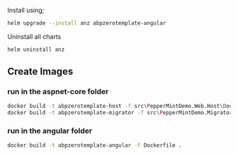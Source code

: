 Install using;

```bash
helm upgrade --install anz abpzerotemplate-angular
```

Uninstall all charts

```bash
helm uninstall anz
```

## Create Images

### run in the aspnet-core folder
```bash
docker build -t abpzerotemplate-host -f src\PepperMintDemo.Web.Host\Dockerfile .
docker build -t abpzerotemplate-migrator -f src\PepperMintDemo.Migrator\Dockerfile .
```

### run in the angular folder
```bash
docker build -t abpzerotemplate-angular -f Dockerfile . 
```
